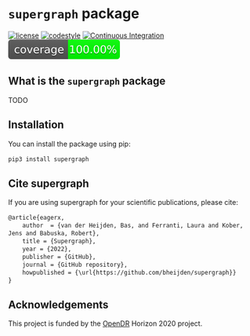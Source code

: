 # `supergraph` package

[![license](https://img.shields.io/badge/License-Apache_2.0-blue.svg)](https://opensource.org/licenses/Apache-2.0)
[![codestyle](https://img.shields.io/badge/code%20style-black-000000.svg)](https://github.com/psf/black)
[![Continuous Integration](https://github.com/bheijden/supergraph/actions/workflows/ci.yml/badge.svg?branch=master)](https://github.com/eager-dev/eagerx_template/actions/workflows/ci.yml)
[![Test Coverage](coverage.svg)](https://github.com/bheijden/supergraph/actions/workflows/ci.yml)


What is the `supergraph` package
-------------------------------------
TODO

Installation
------------

You can install the package using pip:

```bash
pip3 install supergraph
```

Cite supergraph
-----------

If you are using supergraph for your scientific publications, please cite:

``` {.sourceCode .bibtex}
@article{eagerx,
    author  = {van der Heijden, Bas, and Ferranti, Laura and Kober, Jens and Babuska, Robert},
    title = {Supergraph},
    year = {2022},
    publisher = {GitHub},
    journal = {GitHub repository},
    howpublished = {\url{https://github.com/bheijden/supergraph}}
}
```

Acknowledgements
----------------

This project is funded by the [OpenDR](https://opendr.eu/) Horizon 2020 project.